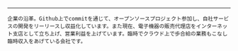 ######
---


```
企業の沿革。Github上でcommitを通じて、オープンソースプロジェクト参加し、自社サービスの開発をリーリースし収益化しています。また現在、電子機器の販売代理店をインターネット支店として立ち上げ、営業利益を上げています。臨時でクラウド上で歩合給の業務もこなし臨時収入をあげている会社です。
```

```
```

```
```

```
```

```
```

```
```

```
```

```
```

```
```

```
```

```
```

```
```

```
```

```
```

```
```

```
```

```
```

```
```

```
```

```
```

```
```

```
```

```
```

```
```

```
```

```
```

```
```

```
```

```
```

```
```

```
```

```
```

```
```

```
```

```
```

```
```

```
```

```
```

```
```

```
```

```
```

```
```

```
```

```
```

```
```

```
```

```
```

```
```

```
```

```
```

```
```

```
```

```
```

```
```

```
```

```
```

```
```

```
```

```
```

```
```

```
```

```
```

```
```

```
```

